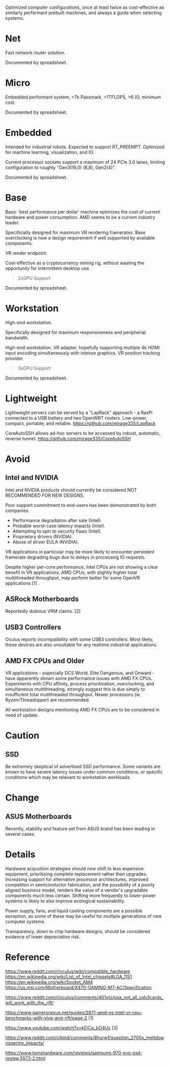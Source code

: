 Optimized computer configurations, once at least twice as cost-effective as similarly performant prebuilt machines, and always a guide when selecting systems.

# Net
Fast network router solution.

Documented by spreadsheet.

# Micro
Embedded performant system, >7k Passmark, >1TFLOPS, >6 IO, minimum cost.

Documented by spreadsheet.

# Embedded
Intended for industrial robots. Expected to support RT_PREEMPT. Optimized for machine learning, visualization, and IO.

Current processor sockets support a maximum of 24 PCIe 3.0 lanes, limiting configuration to roughly "Gen3(16,0) (8,8), Gen2(4)".

Documented by spreadsheet.

# Base
Basic 'best performance per dollar' machine optimizes the cost of current hardware and power consumption. AMD seems to be a current industry leader.

Specificially designed for maximum VR rendering framerates. Base overclocking is now a design requirement if well supported by available components.

VR render endpoint.

Cost-effective as a cryptocurrency mining rig, without wasting the opportunity for intermittent desktop use.

 >2xGPU Support

Documented by spreadsheet.

# Workstation
High-end workstation.

Specifically designed for maximum responsiveness and peripherial bandwidth.

High-end workstation. VR adapter, hopefully supporting multiple 4k HDMI input encoding simultaneously with intense graphics. VR position tracking provider.

 >3xGPU Support

Documented by spreadsheet.

# Lightweight
Lightweight servers can be served by a "LapRack" approach - a RasPi connected to a USB battery and two OpenWRT routers. Low-power, compact, portable, and reliable.
https://github.com/mirage335/LapRack

CoreAutoSSH allows ad-hoc servers to be accessed by robust, automatic, reverse tunnel.
https://github.com/mirage335/CoreAutoSSH

# Avoid

## Intel and NVIDIA
Intel and NVIDIA products should currently be considered NOT RECOMMENDED FOR NEW DESIGNS.

Poor support commitment to end-users has been demonstrated by both companies. 
* Performance degradation after sale (Intel).
* Probable worst-case latency impacts (Intel).
* Attempting to spin to security flaws (Intel).
* Proprietary drivers (NVIDIA).
* Abuse of driver EULA (NVIDIA).

VR applications in particular may be more likely to encounter persistent framerate degrading bugs due to delays in processing IO requests.

Despite higher per-core performance, Intel CPUs are not showing a clear benefit in VR applications. AMD CPUs, with slightly higher total multithreaded throughput, may perform better for some OpenVR applications [1] .

## ASRock Motherboards
Reportedly dubious VRM claims. [2]

## USB3 Controllers
Oculus reports incompatibility with some USB3 controllers. Most likely, these devices are also unsuitable for any realtime industrial applications.

## AMD FX CPUs and Older
VR applications - especially DCS World, Elite Dangerous, and Onward - have apparently shown some performance issues with AMD FX CPUs. Experiments with CPU affinity, process prioritization, overclocking, and simultaneous multithreading, strongly suggest this is due simply to insufficient total mutithreaded throughput. Newer processors (ie. Ryzen/Threadripper) are recommended.

All workstation designs mentioning AMD FX CPUs are to be considered in need of update.

# Caution

## SSD
Be extremely skeptical of advertised SSD performance. Some variants are known to have severe latency issues under common conditions, or specific conditions which may be relevant to workstation workloads.

# Change

## ASUS Motherboards
Recently, stability and feature set from ASUS brand has been leading in several cases.

# Details

Hardware acqusition strategies should now shift to less expensive equipment, prioritizing complete replacement rather than upgrades. Increasing support for alternative processor architectures, improved competiton in semiconductor fabrication, and the possibility of a poorly aligned business model, renders the value of a vendor's upgradable components much less certain. Shifting more frequently to lower-power systems is likely to also improve ecological sustainability.

Power supply, fans, and liquid cooling components are a possible exception, as some of these may be useful for multiple generations of new computer systems.

Transparency, down to chip hardware designs, should be considered evidence of lower depreciation risk.

# Reference
https://www.reddit.com/r/oculus/wiki/compatible_hardware
https://en.wikipedia.org/wiki/List_of_Intel_chipsets#LGA_1151
https://en.wikipedia.org/wiki/Socket_AM4
https://us.msi.com/Motherboard/X470-GAMING-M7-AC/Specification

https://www.reddit.com/r/oculus/comments/401xtz/psa_not_all_usb3cards_will_work_with_the_rift/

https://www.gamersnexus.net/guides/2871-amd-vs-intel-vr-cpu-benchmarks-with-vive-and-rift/page-2	[1]

https://www.youtube.com/watch?v=kEjCq_bO4Uc	[2]

https://www.reddit.com/r/Amd/comments/8hurwf/question_2700x_meltdownspectre_impacts/

https://www.tomshardware.com/reviews/samsung-970-evo-ssd-review,5573-2.html

